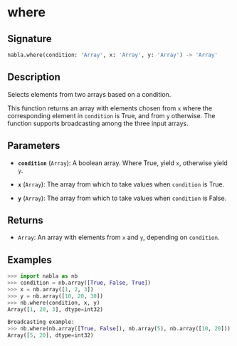 # where

## Signature

```python
nabla.where(condition: 'Array', x: 'Array', y: 'Array') -> 'Array'
```

## Description

Selects elements from two arrays based on a condition.

This function returns an array with elements chosen from `x` where the
corresponding element in `condition` is True, and from `y` otherwise.
The function supports broadcasting among the three input arrays.

## Parameters

- **`condition`** (`Array`): A boolean array. Where True, yield `x`, otherwise yield `y`.

- **`x`** (`Array`): The array from which to take values when `condition` is True.

- **`y`** (`Array`): The array from which to take values when `condition` is False.

## Returns

- `Array`: An array with elements from `x` and `y`, depending on `condition`.

## Examples

```python
>>> import nabla as nb
>>> condition = nb.array([True, False, True])
>>> x = nb.array([1, 2, 3])
>>> y = nb.array([10, 20, 30])
>>> nb.where(condition, x, y)
Array([1, 20, 3], dtype=int32)

Broadcasting example:
>>> nb.where(nb.array([True, False]), nb.array(5), nb.array([10, 20]))
Array([5, 20], dtype=int32)
```
